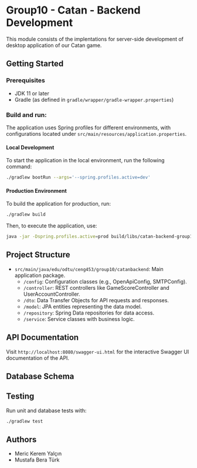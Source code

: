 # Group10 - Catan - Backend Development

This module consists of the implentations for server-side development of desktop application of our Catan game.

## Getting Started

### Prerequisites

- JDK 11 or later
- Gradle (as defined in `gradle/wrapper/gradle-wrapper.properties`)

### Build and run:

The application uses Spring profiles for different environments, with configurations located under `src/main/resources/application.properties`.

#### Local Development

To start the application in the local environment, run the following command:

```bash
./gradlew bootRun --args='--spring.profiles.active=dev'
```

#### Production Environment 

To build the application for production, run:

```bash
./gradlew build
```

Then, to execute the application, use:
```bash
java -jar -Dspring.profiles.active=prod build/libs/catan-backend-group10-0.0.1-SNAPSHOT.jar
```

## Project Structure

- `src/main/java/edu/odtu/ceng453/group10/catanbackend`: Main application package.
  - `/config`: Configuration classes (e.g., OpenApiConfig, SMTPConfig).
  - `/controller`: REST controllers like GameScoreController and UserAccountController.
  - `/dto`: Data Transfer Objects for API requests and responses.
  - `/model`: JPA entities representing the data model.
  - `/repository`: Spring Data repositories for data access.
  - `/service`: Service classes with business logic.

## API Documentation

Visit `http://localhost:8080/swagger-ui.html` for the interactive Swagger UI documentation of the API.

## Database Schema

## Testing 

Run unit and database tests with:

```bash
./gradlew test
```

## Authors 
- Meric Kerem Yalçın
- Mustafa Bera Türk